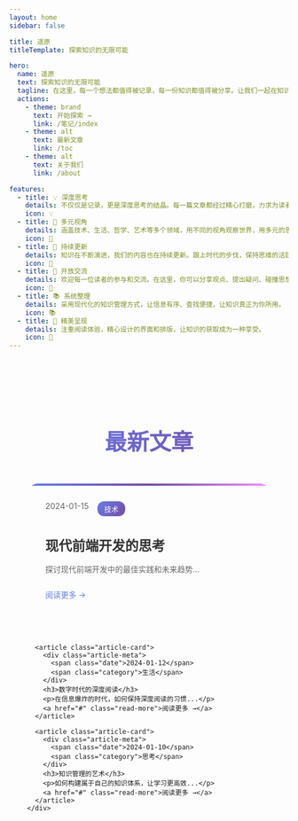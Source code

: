 ```yaml
---
layout: home
sidebar: false

title: 遥原
titleTemplate: 探索知识的无限可能

hero:
  name: 遥原
  text: 探索知识的无限可能
  tagline: 在这里，每一个想法都值得被记录，每一份知识都值得被分享。让我们一起在知识的海洋中航行，发现属于自己的那片星空。
  actions:
    - theme: brand
      text: 开始探索 →
      link: /笔记/index
    - theme: alt
      text: 最新文章
      link: /toc
    - theme: alt
      text: 关于我们
      link: /about

features:
  - title: 💡 深度思考
    details: 不仅仅是记录，更是深度思考的结晶。每一篇文章都经过精心打磨，力求为读者带来真正的价值和启发。
    icon: 💡
  - title: 🌟 多元视角
    details: 涵盖技术、生活、哲学、艺术等多个领域，用不同的视角观察世界，用多元的思维解读生活。
    icon: 🌟
  - title: 🚀 持续更新
    details: 知识在不断演进，我们的内容也在持续更新。跟上时代的步伐，保持思维的活跃和新鲜。
    icon: 🚀
  - title: 🤝 开放交流
    details: 欢迎每一位读者的参与和交流。在这里，你可以分享观点、提出疑问、碰撞思想的火花。
    icon: 🤝
  - title: 📚 系统整理
    details: 采用现代化的知识管理方式，让信息有序、查找便捷，让知识真正为你所用。
    icon: 📚
  - title: 🎨 精美呈现
    details: 注重阅读体验，精心设计的界面和排版，让知识的获取成为一种享受。
    icon: 🎨
---
```


<div class="modern-home">
  <section class="hero-section">
    <h2>最新文章</h2>
    <div class="articles-grid">
      <article class="article-card">
        <div class="article-meta">
          <span class="date">2024-01-15</span>
          <span class="category">技术</span>
        </div>
        <h3>现代前端开发的思考</h3>
        <p>探讨现代前端开发中的最佳实践和未来趋势...</p>
        <a href="#" class="read-more">阅读更多 →</a>
      </article>
      
      <article class="article-card">
        <div class="article-meta">
          <span class="date">2024-01-12</span>
          <span class="category">生活</span>
        </div>
        <h3>数字时代的深度阅读</h3>
        <p>在信息爆炸的时代，如何保持深度阅读的习惯...</p>
        <a href="#" class="read-more">阅读更多 →</a>
      </article>
      
      <article class="article-card">
        <div class="article-meta">
          <span class="date">2024-01-10</span>
          <span class="category">思考</span>
        </div>
        <h3>知识管理的艺术</h3>
        <p>如何构建属于自己的知识体系，让学习更高效...</p>
        <a href="#" class="read-more">阅读更多 →</a>
      </article>
    </div>
  </section>
</div>

<style scoped>
.modern-home {
  max-width: 1200px;
  margin: 0 auto;
  padding: 4rem 2rem;
}

.hero-section h2 {
  font-size: 2.5rem;
  font-weight: 700;
  text-align: center;
  margin-bottom: 3rem;
  background: linear-gradient(135deg, #667eea 0%, #764ba2 100%);
  -webkit-background-clip: text;
  -webkit-text-fill-color: transparent;
  background-clip: text;
}

.articles-grid {
  display: grid;
  grid-template-columns: repeat(auto-fit, minmax(350px, 1fr));
  gap: 2rem;
}

.article-card {
  background: rgba(255, 255, 255, 0.1);
  backdrop-filter: blur(10px);
  border-radius: 20px;
  padding: 2rem;
  border: 1px solid rgba(255, 255, 255, 0.2);
  transition: all 0.3s ease;
  position: relative;
  overflow: hidden;
}

.article-card::before {
  content: '';
  position: absolute;
  top: 0;
  left: 0;
  right: 0;
  height: 4px;
  background: linear-gradient(90deg, #667eea, #764ba2, #f093fb);
}

.article-card:hover {
  transform: translateY(-10px);
  box-shadow: 0 20px 40px rgba(0, 0, 0, 0.1);
}

.article-meta {
  display: flex;
  gap: 1rem;
  margin-bottom: 1rem;
  font-size: 0.9rem;
}

.date {
  color: #666;
}

.category {
  background: linear-gradient(135deg, #667eea, #764ba2);
  color: white;
  padding: 0.25rem 0.75rem;
  border-radius: 12px;
  font-size: 0.8rem;
}

.article-card h3 {
  font-size: 1.5rem;
  font-weight: 600;
  margin-bottom: 1rem;
  color: #333;
}

.article-card p {
  color: #666;
  line-height: 1.6;
  margin-bottom: 1.5rem;
}

.read-more {
  color: #667eea;
  text-decoration: none;
  font-weight: 500;
  transition: color 0.3s ease;
}

.read-more:hover {
  color: #764ba2;
}

@media (max-width: 768px) {
  .modern-home {
    padding: 2rem 1rem;
  }
  
  .articles-grid {
    grid-template-columns: 1fr;
  }
  
  .hero-section h2 {
    font-size: 2rem;
  }
}

.dark .article-card {
  background: rgba(0, 0, 0, 0.3);
  border: 1px solid rgba(255, 255, 255, 0.1);
}

.dark .article-card h3 {
  color: #fff;
}

.dark .article-card p {
  color: #ccc;
}
</style> 